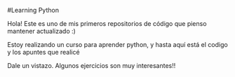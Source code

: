 #Learning Python

Hola! Este es uno de mis primeros repositorios de código que pienso mantener actualizado :)

Estoy realizando un curso para aprender python, y hasta aquí está el codigo y los apuntes que realicé

Dale un vistazo. Algunos ejercicios son muy interesantes!!
